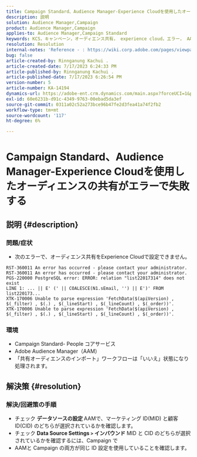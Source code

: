 ```yaml
---
title: Campaign Standard、Audience Manager-Experience Cloudを使用したオーディエンスの共有がエラーで失敗する
description: 説明
solution: Audience Manager,Campaign
product: Audience Manager,Campaign
applies-to: Audience Manager,Campaign Standard
keywords: KCS，キャンペーン，オーディエンス共有， experience cloud，エラー， AAM
resolution: Resolution
internal-notes: 'Reference - : https://wiki.corp.adobe.com/pages/viewpage.action?pageId=1061261145#space-menu-link-content  Resolved in - https://jira.corp.adobe.com/browse/CAMP-34744'
bug: false
article-created-by: Rinnganung Kachui .
article-created-date: 7/17/2023 6:24:33 PM
article-published-by: Rinnganung Kachui .
article-published-date: 7/17/2023 6:26:54 PM
version-number: 5
article-number: KA-14194
dynamics-url: https://adobe-ent.crm.dynamics.com/main.aspx?forceUCI=1&pagetype=entityrecord&etn=knowledgearticle&id=ea99b329-cf24-ee11-9cbd-6045bd0065f9
exl-id: 60e6231b-d91c-4349-9763-00ebad5da3ef
source-git-commit: 0311a02c52a273bce96b47fe2d3fea41a74f2fb2
workflow-type: tm+mt
source-wordcount: '117'
ht-degree: 6%

---
```


# Campaign Standard、Audience Manager-Experience Cloudを使用したオーディエンスの共有がエラーで失敗する

## 説明 {#description}




### 問題/症状



- 次のエラーで、オーディエンス共有をExperience Cloudで設定できません。



```
RST-360011 An error has occurred - please contact your administrator.
RST-360011 An error has occurred - please contact your administrator.
PGS-220000 PostgreSQL error: ERROR: relation "list22017314" does not exist
LINE 1: ... || E' (' || COALESCE(N1.sEmail, '') || E')' FROM list220173...
XTK-170006 Unable to parse expression 'FetchData($(apiVersion) , $(_filter) , $(.) , $(_lineStart) , $(_lineCount) , $(_order))'.
XTK-170006 Unable to parse expression 'FetchData($(apiVersion) , $(_filter) , $(.) , $(_lineStart) , $(_lineCount) , $(_order))'.
```






### 環境



- Campaign Standard- People コアサービス
- Adobe Audience Manager（AAM）
- 「共有オーディエンスのインポート」ワークフローは「いいえ」状態になり処理されます。









## 解決策 {#resolution}




### 解決/回避策の手順



- チェック <b>データソースの設定 </b>AAMで、マーケティング ID(MID) と顧客 ID(CID) のどちらが選択されているかを確認します。
- チェック <b>Data Source Settings `>`  インバウンド</b> MID と CID のどちらが選択されているかを確認するには、Campaign で
- AAMと Campaign の両方が同じ ID 設定を使用していることを確認します。
